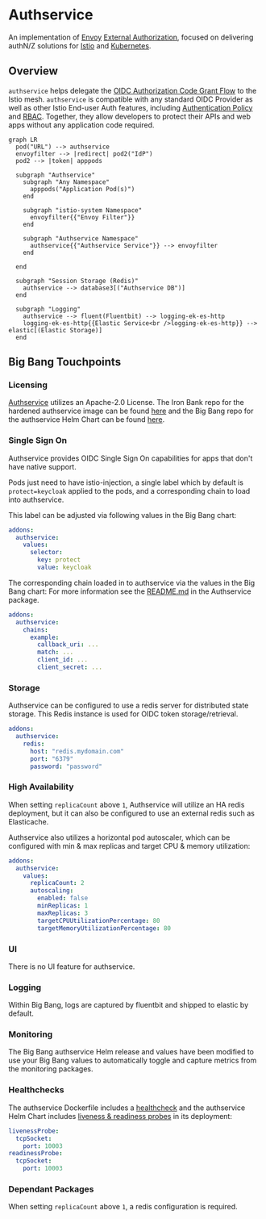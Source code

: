 # Authservice

An implementation of [Envoy](https://envoyproxy.io) [External Authorization](https://www.envoyproxy.io/docs/envoy/latest/configuration/http/http_filters/ext_authz_filter),
focused on delivering authN/Z solutions for [Istio](https://istio.io) and [Kubernetes](https://kubernetes.io).

## Overview

`authservice` helps delegate the [OIDC Authorization Code Grant Flow](https://openid.net/specs/openid-connect-core-1_0.html#CodeFlowAuth)
to the Istio mesh. `authservice` is compatible with any standard OIDC Provider as well as other Istio End-user Auth features,
including [Authentication Policy](https://istio.io/docs/tasks/security/authn-policy/) and [RBAC](https://istio.io/docs/tasks/security/rbac-groups/).
Together, they allow developers to protect their APIs and web apps without any application code required.

```mermaid
graph LR
  pod("URL") --> authservice
  envoyfilter --> |redirect| pod2("IdP")
  pod2 --> |token| apppods

  subgraph "Authservice"
    subgraph "Any Namespace"
      apppods("Application Pod(s)")
    end

    subgraph "istio-system Namespace"
      envoyfilter{{"Envoy Filter"}}
    end
    
    subgraph "Authservice Namespace"
      authservice{{"Authservice Service"}} --> envoyfilter
    end
        
  end

  subgraph "Session Storage (Redis)"
    authservice --> database3[("Authservice DB")]
  end

  subgraph "Logging"
    authservice --> fluent(Fluentbit) --> logging-ek-es-http
    logging-ek-es-http{{Elastic Service<br />logging-ek-es-http}} --> elastic[(Elastic Storage)]
  end
```

## Big Bang Touchpoints

### Licensing

[Authservice](https://github.com/istio-ecosystem/authservice) utilizes an Apache-2.0 License. The Iron Bank repo for the hardened authservice image can be found [here](https://repo1.dso.mil/dsop/istio-ecosystem/authservice) and the Big Bang repo for the authservice Helm Chart can be found [here](https://repo1.dso.mil/platform-one/big-bang/apps/core/authservice).

### Single Sign On

Authservice provides OIDC Single Sign On capabilities for apps that don't have native support. 

Pods just need to have istio-injection, a single label which by default is `protect=keycloak` applied to the pods, and a corresponding chain to load into authservice.

This label can be adjusted via following values in the Big Bang chart:

```yaml
addons:
  authservice:
    values:
      selector:
        key: protect
        value: keycloak
```

The corresponding chain loaded in to authservice via the values in the Big Bang chart:
For more information see the [README.md](https://repo1.dso.mil/platform-one/big-bang/apps/core/authservice/-/blob/main/README.md) in the Authservice package.

```yaml
addons:
  authservice:
    chains:
      example:
        callback_uri: ...
        match: ...
        client_id: ...
        client_secret: ...
```

### Storage

Authservice can be configured to use a redis server for distributed state storage. This Redis instance is used for OIDC token storage/retrieval.

```yaml
addons:
  authservice:
    redis:
      host: "redis.mydomain.com"
      port: "6379"
      password: "password"
```

### High Availability

When setting `replicaCount` above `1`, Authservice will utilize an HA redis deployment, but it can also be configured to use an external redis such as Elasticache.

Authservice also utilizes a horizontal pod autoscaler, which can be configured with min & max replicas and target CPU & memory utilization:

```yaml
addons:
  authservice:
    values:
      replicaCount: 2
      autoscaling:
        enabled: false
        minReplicas: 1
        maxReplicas: 3
        targetCPUUtilizationPercentage: 80
        targetMemoryUtilizationPercentage: 80
```

### UI

There is no UI feature for authservice.

### Logging

Within Big Bang, logs are captured by fluentbit and shipped to elastic by default.

### Monitoring

The Big Bang authservice Helm release and values have been modified to use your Big Bang values to automatically toggle and capture metrics from the monitoring packages.

### Healthchecks

The authservice Dockerfile includes a [healthcheck](https://repo1.dso.mil/dsop/istio-ecosystem/authservice/-/blob/master/Dockerfile#L23-24) and the authservice Helm Chart includes [liveness & readiness probes](https://repo1.dso.mil/platform-one/big-bang/apps/core/authservice/-/blob/main/chart/templates/deployment.yaml#L42-47) in its deployment:
```yaml
livenessProbe:
  tcpSocket:
    port: 10003
readinessProbe:
  tcpSocket:
    port: 10003
```

### Dependant Packages

When setting `replicaCount` above `1`, a redis configuration is required.
